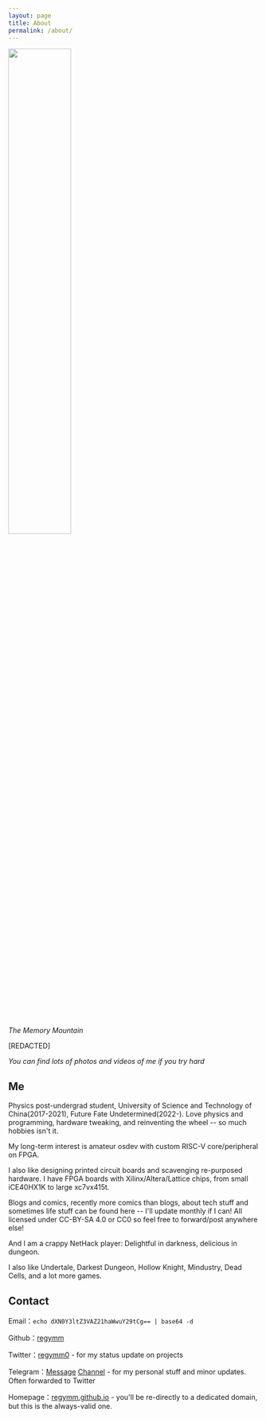 ```yaml
---
layout: page
title: About
permalink: /about/
---
```


<img src="/MyBlog/images/avatar/1.jpg" width="50%"/>

*The Memory Mountain*

<p>[REDACTED]</p>

*You can find lots of photos and videos of me if you try hard*

## Me

Physics post-undergrad student, University of Science and Technology of China(2017-2021), Future Fate Undetermined(2022-). Love physics and programming, hardware tweaking, and reinventing the wheel -- so much hobbies isn't it. 

My long-term interest is amateur osdev with custom RISC-V core/peripheral on FPGA. 

<!--Check what I'm doing now on [Trello](https://trello.com/b/6mXRwLXy/projects). -->

I also like designing printed circuit boards and scavenging re-purposed hardware. I have FPGA boards with Xilinx/Altera/Lattice chips, from small iCE40HX1K to large xc7vx415t. 

Blogs and comics, recently more comics than blogs, about tech stuff and sometimes life stuff can be found here -- I'll update monthly if I can! All licensed under CC-BY-SA 4.0 or CC0 so feel free to forward/post anywhere else!

And I am a crappy NetHack player: Delightful in darkness, delicious in dungeon. 

I also like Undertale, Darkest Dungeon, Hollow Knight, Mindustry, Dead Cells, and a lot more games. 

## Contact
Email：`echo dXN0Y3ltZ3VAZ21haWwuY29tCg== | base64 -d` 

Github：[regymm](https://github.com/regymm) 

Twitter：[regymm0](https://twitter.com/regymm0) - for my status update on projects

Telegram：[Message](https://t.me/regymm0) [Channel](https://t.me/xtalhart) - for my personal stuff and minor updates. Often forwarded to Twitter

Homepage：[regymm.github.io](https://regymm.github.io) - you'll be re-directly to a dedicated domain, but this is the always-valid one. 

